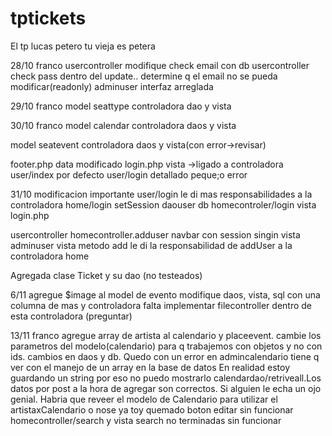 # tptickets
El tp
lucas petero
tu vieja es petera


28/10 franco
usercontroller modifique check email con db
usercontroller check pass dentro del update.. determine q el email no se pueda modificar(readonly)
adminuser interfaz arreglada

29/10 franco
model seattype
controladora dao y vista

30/10 franco
model calendar
controladora daos y vista

model seatevent
controladora daos y vista(con error->revisar)

footer.php
data modificado
login.php vista ->ligado a controladora user/index por defecto
user/login  detallado peque;o error

31/10
modificacion importante user/login le di mas responsabilidades a la controladora home/login
setSession
daouser db
homecontroler/login
vista login.php



usercontroller
homecontroller.adduser
navbar con session 
singin vista
adminuser vista metodo add
le di la responsabilidad de addUser a la controladora home 


Agregada clase Ticket y su dao (no testeados)


6/11 
agregue $image al model de evento
modifique daos, vista, sql con una columna de mas y controladora
falta implementar filecontroller dentro de esta controladora (preguntar)

13/11
franco
agregue array de artista al calendario y placeevent. cambie los parametros del modelo(calendario) para q trabajemos
con objetos y no con ids. cambios en daos y db. Quedo con un error en admincalendario tiene q ver con el manejo de un
array en la base de datos En realidad estoy guardando un string por eso no puedo mostrarlo calendardao/retriveall.Los datos por post a la hora de agregar son correctos. Si alguien le echa un ojo genial.
Habria que reveer el modelo de Calendario para utilizar el artistaxCalendario o nose ya toy quemado
boton editar sin funcionar
homecontroller/search y vista search no terminadas sin funcionar